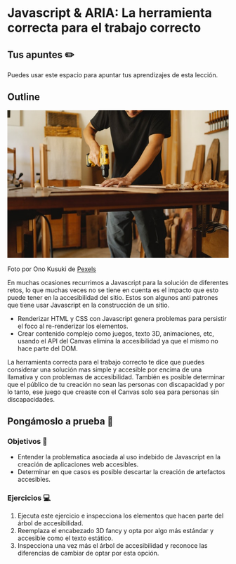 # Javascript & ARIA: La herramienta correcta para el trabajo correcto

## Tus apuntes ✏️

Puedes usar este espacio para apuntar tus aprendizajes de esta lección.


## Outline

![Persona usando un taladro para perforar una tabla](./assets/tools.jpeg)

Foto por Ono Kusuki de [Pexels](https://www.pexels.com/photo/crop-carpenter-drilling-wooden-plank-in-workshop-5974047/)

En muchas ocasiones recurrimos a Javascript para la solución de diferentes retos, lo que muchas veces no se tiene en cuenta es el impacto que esto puede tener en la accesibilidad del sitio. Estos son algunos anti patrones que tiene usar Javascript en la construcción de un sitio.

- Renderizar HTML y CSS con Javascript genera problemas para persistir el foco al re-renderizar los elementos.
- Crear contenido complejo como juegos, texto 3D, animaciones, etc, usando el API del Canvas elimina la accesibilidad ya que el mismo no hace parte del DOM.


La herramienta correcta para el trabajo correcto te dice que puedes considerar una solución mas simple y accesible por encima de una llamativa y con problemas de accesibilidad. También es posible determinar que el público de tu creación no sean las personas con discapacidad y por lo tanto, ese juego que creaste con el Canvas solo sea para personas sin discapacidades.

## Pongámoslo a prueba 💪

### Objetivos 🎯
- Entender la problematica asociada al uso indebido de Javascript en la creación de aplicaciones web accesibles.
- Determinar en que casos es posible descartar la creación de artefactos accesibles.

### Ejercicios 💻

1. Ejecuta este ejercicio e inspecciona los elementos que hacen parte del árbol de accesibilidad.
2. Reemplaza el encabezado 3D fancy y opta por algo más estándar y accesible como el texto estático.
3. Inspecciona una vez más el árbol de accesibilidad y reconoce las diferencias de cambiar de optar por esta opción.
